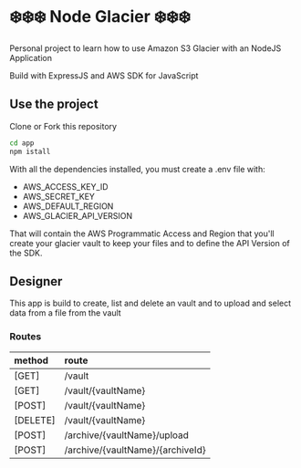 # :snowflake::snowflake::snowflake: Node Glacier :snowflake::snowflake::snowflake:

Personal project to learn how to use Amazon S3 Glacier with an NodeJS Application

Build with ExpressJS and AWS SDK for JavaScript

## Use the project

Clone or Fork this repository

```sh
cd app
npm istall
```

With all the dependencies installed, you must create a .env file with:

- AWS_ACCESS_KEY_ID
- AWS_SECRET_KEY
- AWS_DEFAULT_REGION
- AWS_GLACIER_API_VERSION

That will contain the AWS Programmatic Access and Region that you'll create your glacier vault to keep your files and to define the API Version of the SDK.

## Designer

This app is build to create, list and delete an vault and to upload and select data from a file from the vault

### Routes

| method   | route                            |
|:---------|:---------------------------------|
| [GET]    | /vault                           |
| [GET]    | /vault/{vaultName}               |
| [POST]   | /vault/{vaultName}               |
| [DELETE] | /vault/{vaultName}               | 
| [POST]   | /archive/{vaultName}/upload      |
| [POST]   | /archive/{vaultName}/{archiveId} | 